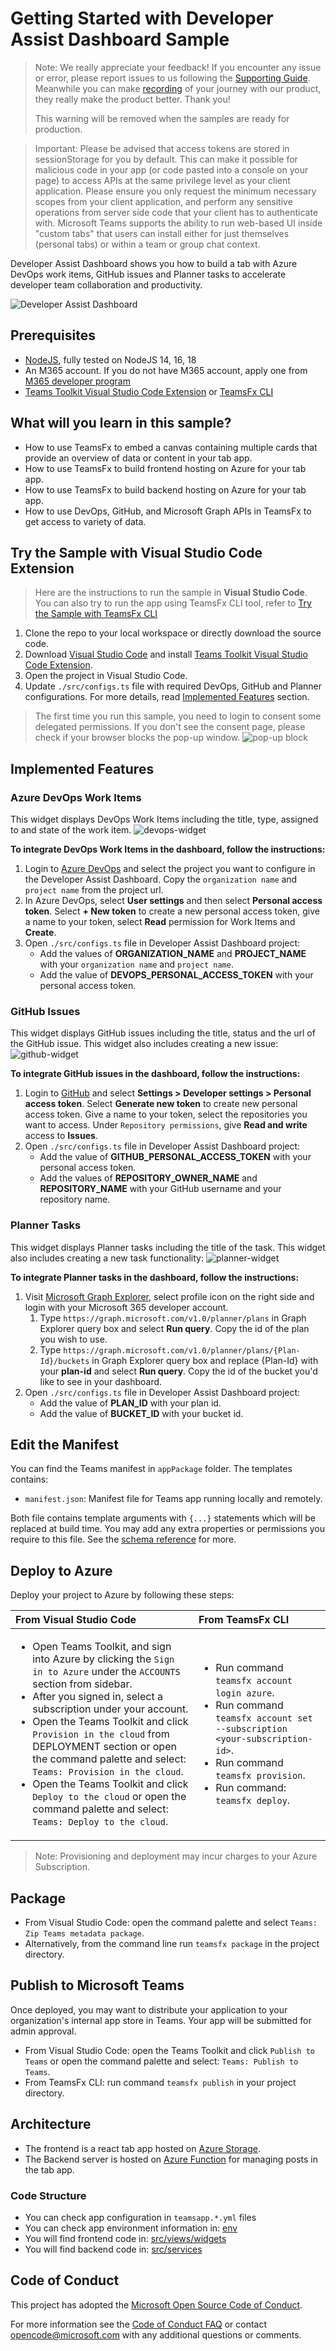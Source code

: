 # Getting Started with Developer Assist Dashboard Sample

> Note: We really appreciate your feedback! If you encounter any issue or error, please report issues to us following the [Supporting Guide](./../SUPPORT.md). Meanwhile you can make [recording](https://aka.ms/teamsfx-record) of your journey with our product, they really make the product better. Thank you!
>
> This warning will be removed when the samples are ready for production.

> Important: Please be advised that access tokens are stored in sessionStorage for you by default. This can make it possible for malicious code in your app (or code pasted into a console on your page) to access APIs at the same privilege level as your client application. Please ensure you only request the minimum necessary scopes from your client application, and perform any sensitive operations from server side code that your client has to authenticate with.
Microsoft Teams supports the ability to run web-based UI inside "custom tabs" that users can install either for just themselves (personal tabs) or within a team or group chat context.

Developer Assist Dashboard shows you how to build a tab with Azure DevOps work items, GitHub issues and Planner tasks to accelerate developer team collaboration and productivity.

![Developer Assist Dashboard](/images/dev-assist-dashboard.png)

## Prerequisites

* [NodeJS](https://nodejs.org/en/), fully tested on NodeJS 14, 16, 18
* An M365 account. If you do not have M365 account, apply one from [M365 developer program](https://developer.microsoft.com/en-us/microsoft-365/dev-program)
* [Teams Toolkit Visual Studio Code Extension](https://aka.ms/teams-toolkit) or [TeamsFx CLI](https://aka.ms/teamsfx-cli)

## What will you learn in this sample?

* How to use TeamsFx to embed a canvas containing multiple cards that provide an overview of data or content in your tab app.
* How to use TeamsFx to build frontend hosting on Azure for your tab app.
* How to use TeamsFx to build backend hosting on Azure for your tab app.
* How to use DevOps, GitHub, and Microsoft Graph APIs in TeamsFx to get access to variety of data.

## Try the Sample with Visual Studio Code Extension

>Here are the instructions to run the sample in **Visual Studio Code**. You can also try to run the app using TeamsFx CLI tool, refer to [Try the Sample with TeamsFx CLI](cli.md)

1. Clone the repo to your local workspace or directly download the source code.
1. Download [Visual Studio Code](https://code.visualstudio.com) and install [Teams Toolkit Visual Studio Code Extension](https://aka.ms/teams-toolkit).
1. Open the project in Visual Studio Code.
1. Update `./src/configs.ts` file with required DevOps, GitHub and Planner configurations. For more details, read [Implemented Features]() section.

> The first time you run this sample, you need to login to consent some delegated permissions. If you don't see the consent page, please check if your browser blocks the pop-up window.
![pop-up block](images/popup-block.png)

## Implemented Features

### Azure DevOps Work Items

This widget displays DevOps Work Items including the title, type, assigned to and state of the work item.
![devops-widget](https://user-images.githubusercontent.com/36196437/221166560-5c8d6be2-8846-481f-ab75-fc397ed2f15e.png)

**To integrate DevOps Work Items in the dashboard, follow the instructions:**

1. Login to [Azure DevOps](https://dev.azure.com/) and select the project you want to configure in the Developer Assist Dashboard. Copy the `organization name` and `project name` from the project url.
1. In Azure DevOps, select **User settings** and then select **Personal access token**. Select **+ New token** to create a new personal access token, give a name to your token, select **Read** permission for Work Items and **Create**.
1. Open `./src/configs.ts` file in Developer Assist Dashboard project:
    * Add the values of **ORGANIZATION_NAME** and **PROJECT_NAME** with your `organization name` and `project name`.
    * Add the value of **DEVOPS_PERSONAL_ACCESS_TOKEN** with your personal access token.

### GitHub Issues

This widget displays GitHub issues including the title, status and the url of the GitHub issue. This widget also includes creating a new issue:
![github-widget](https://user-images.githubusercontent.com/36196437/221166607-c721e243-5e5d-4679-b2dd-50685c8d963f.png)

**To integrate GitHub issues in the dashboard, follow the instructions:**

1. Login to [GitHub](https://github.com/) and select **Settings > Developer settings > Personal access token**. Select **Generate new token** to create new personal access token. Give a name to your token, select the repositories you want to access. Under `Repository permissions`, give **Read and write** access to **Issues**.
1. Open `./src/configs.ts` file in Developer Assist Dashboard project:
    * Add the value of **GITHUB_PERSONAL_ACCESS_TOKEN** with your personal access token.
    * Add the values of **REPOSITORY_OWNER_NAME** and **REPOSITORY_NAME** with your GitHub username and your repository name.

### Planner Tasks

This widget displays Planner tasks including the title of the task. This widget also includes creating a new task functionality:
![planner-widget](https://user-images.githubusercontent.com/36196437/221166694-819ec3da-6bb7-44ff-847b-e879db11bf02.png)

**To integrate Planner tasks in the dashboard, follow the instructions:**

1. Visit [Microsoft Graph Explorer](aka.ms/ge), select profile icon on the right side and login with your Microsoft 365 developer account.
    1. Type `https://graph.microsoft.com/v1.0/planner/plans` in Graph Explorer query box and select **Run query**. Copy the id of the plan you wish to use.
    1. Type `https://graph.microsoft.com/v1.0/planner/plans/{Plan-Id}/buckets` in Graph Explorer query box and replace {Plan-Id} with your **plan-id** and select **Run query**. Copy the id of the bucket you'd like to see in your dashboard.
1. Open `./src/configs.ts` file in Developer Assist Dashboard project:
    * Add the value of **PLAN_ID** with your plan id.
    * Add the value of **BUCKET_ID** with your bucket id.

## Edit the Manifest

You can find the Teams manifest in `appPackage` folder. The templates contains:

* `manifest.json`: Manifest file for Teams app running locally and remotely.

Both file contains template arguments with `{...}` statements which will be replaced at build time. You may add any extra properties or permissions you require to this file. See the [schema reference](https://docs.microsoft.com/en-us/microsoftteams/platform/resources/schema/manifest-schema) for more.

## Deploy to Azure

Deploy your project to Azure by following these steps:

| From Visual Studio Code                                                                                                                                                                                                                                                                                                                                                                                                                                                                                                 | From TeamsFx CLI                                                                                                                                                                                                                    |
|:------------------------------------------------------------------------------------------------------------------------------------------------------------------------------------------------------------------------------------------------------------------------------------------------------------------------------------------------------------------------------------------------------------------------------------------------------------------------------------------------------------------------|:------------------------------------------------------------------------------------------------------------------------------------------------------------------------------------------------------------------------------------|
| <ul><li>Open Teams Toolkit, and sign into Azure by clicking the `Sign in to Azure` under the `ACCOUNTS` section from sidebar.</li> <li>After you signed in, select a subscription under your account.</li><li>Open the Teams Toolkit and click `Provision in the cloud` from DEPLOYMENT section or open the command palette and select: `Teams: Provision in the cloud`.</li><li>Open the Teams Toolkit and click `Deploy to the cloud` or open the command palette and select: `Teams: Deploy to the cloud`.</li></ul> | <ul> <li>Run command `teamsfx account login azure`.</li> <li>Run command `teamsfx account set --subscription <your-subscription-id>`.</li> <li> Run command `teamsfx provision`.</li> <li>Run command: `teamsfx deploy`. </li></ul> |

> Note: Provisioning and deployment may incur charges to your Azure Subscription.

## Package

* From Visual Studio Code: open the command palette and select `Teams: Zip Teams metadata package`.
* Alternatively, from the command line run `teamsfx package` in the project directory.

## Publish to Microsoft Teams

Once deployed, you may want to distribute your application to your organization's internal app store in Teams. Your app will be submitted for admin approval.

* From Visual Studio Code: open the Teams Toolkit and click `Publish to Teams` or open the command palette and select: `Teams: Publish to Teams`.
* From TeamsFx CLI: run command `teamsfx publish` in your project directory.

## Architecture

* The frontend is a react tab app hosted on [Azure Storage](https://docs.microsoft.com/en-us/azure/storage/).
* The Backend server is hosted on [Azure Function](https://docs.microsoft.com/en-us/azure/azure-functions/) for managing posts in the tab app.

### Code Structure

* You can check app configuration in `teamsapp.*.yml` files
* You can check app environment information in: [env](env)
* You will find frontend code in: [src/views/widgets](src/views/widgets)
* You will find backend code in: [src/services](src/services)

## Code of Conduct

This project has adopted the [Microsoft Open Source Code of Conduct](https://opensource.microsoft.com/codeofconduct/).

For more information see the [Code of Conduct FAQ](https://opensource.microsoft.com/codeofconduct/faq/) or
contact [opencode@microsoft.com](mailto:opencode@microsoft.com) with any additional questions or comments.
